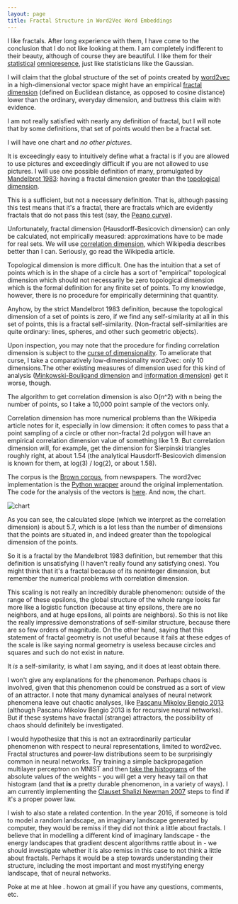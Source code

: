 ```yaml
---
layout: page
title: Fractal Structure in Word2Vec Word Embeddings
---
```


I like fractals. After long experience with them, I have come to the conclusion that I do not like looking at them. I am completely indifferent to their beauty, although of course they are beautiful. I like them for their [statistical](http://arxiv.org/abs/cond-mat/0412004) [omnipresence](http://physics.stackexchange.com/questions/55269/why-do-fractal-systems-show-power-law-behavior), just like statisticians like the Gaussian.

I will claim that the global structure of the set of points created by [word2vec](https://en.wikipedia.org/wiki/Word2vec) in a high-dimensional vector space might have an empirical [fractal dimension](https://en.wikipedia.org/wiki/Fractal_dimension) (defined on Euclidean distance, as opposed to cosine distance) lower than the ordinary, everyday dimension, and buttress this claim with evidence.

I am not really satisfied with nearly any definition of fractal, but I will note that by some definitions, that set of points would then be a fractal set.

I will have one chart and _no other pictures_.

It is exceedingly easy to intuitively define what a fractal is if you are allowed to use pictures and exceedingly difficult if you are not allowed to use pictures. I will use one possible definition of many, promulgated by [Mandelbrot 1983](http://www.amazon.com/Fractal-Geometry-Nature-Benoit-Mandelbrot/dp/0716711869): having a fractal dimension greater than the [topological dimension](https://en.wikipedia.org/wiki/Lebesgue_covering_dimension).

This is a sufficient, but not a necessary definition. That is, although passing this test means that it's a fractal, there are fractals which are evidently fractals that do not pass this test (say, the [Peano curve](https://en.wikipedia.org/wiki/Peano_curve)).

Unfortunately, fractal dimension (Hausdorff-Besicovich dimension) can only be calculated, not empirically measured: approximations have to be made for real sets. We will use [correlation dimension](https://en.wikipedia.org/wiki/Correlation_dimension), which Wikipedia describes better than I can. Seriously, go read the Wikipedia article.

Topological dimension is more difficult. One has the intuition that a set of points which is in the shape of a circle has a sort of "empirical" topological dimension which should not necessarily be zero topological dimension which is the formal definition for any finite set of points. To my knowledge, however, there is no procedure for empirically determining that quantity.

Anyhow, by the strict Mandelbrot 1983 definition, because the topological dimension of a set of points is zero, if we find any self-similarity at all in this set of points, this is a fractal self-similarity. (Non-fractal self-similarities are quite ordinary: lines, spheres, and other such geometric objects).

Upon inspection, you may note that the procedure for finding correlation dimension is subject to the [curse of dimensionality](https://en.wikipedia.org/wiki/Curse_of_dimensionality). To ameliorate that curse, I take a comparatively low-dimensionality word2vec: only 10 dimensions.The other existing measures of dimension used for this kind of analysis ([Minkowski-Bouligand dimension](https://en.wikipedia.org/wiki/Minkowski%E2%80%93Bouligand_dimension) and [information dimension](http://mathworld.wolfram.com/InformationDimension.html)) get it worse, though.

The algorithm to get correlation dimension is also O(n^2) with n being the number of points, so I take a 10,000 point sample of the vectors only.

Correlation dimension has more numerical problems than the Wikipedia article notes for it, especially in low dimension: it often comes to pass that a point sampling of a circle or other non-fractal 2d polygon will have an empirical correlation dimension value of something like 1.9. But correlation dimension will, for example, get the dimension for Sierpinski triangles roughly right, at about 1.54 (the analytical Hausdorff-Besicovich dimension is known for them, at log(3) / log(2), or about 1.58).

The corpus is the [Brown corpus](http://www.nltk.org/book/ch02.html#brown-corpus), from newspapers. The word2vec implementation is the [Python wrapper](https://github.com/danielfrg/word2vec) around the original implementation. The code for the analysis of the vectors is [here](https://github.com/howonlee/wordvec_fractal). And now, the chart.

![chart](http://i.imgur.com/Q93bjtd.png)

As you can see, the calculated slope (which we interpret as the correlation dimension) is about 5.7, which is a lot less than the number of dimensions that the points are situated in, and indeed greater than the topological dimension of the points.

So it is a fractal by the Mandelbrot 1983 definition, but remember that this definition is unsatisfying (I haven't really found any satisfying ones). You might think that it's a fractal because of its noninteger dimension, but remember the numerical problems with correlation dimension.

This scaling is not really an incredibly durable phenomenon: outside of the range of these epsilons, the global structure of the whole range looks far more like a logistic function (because at tiny epsilons, there are no neighbors, and at huge epsilons, all points are neighbors). So this is not like the really impressive demonstrations of self-similar structure, because there are so few orders of magnitude. On the other hand, saying that this statement of fractal geometry is not useful because it fails at these edges of the scale is like saying normal geometry is useless because circles and squares and such do not exist in nature.

It _is_ a self-similarity, is what I am saying, and it does at least obtain there.

I won't give any explanations for the phenomenon. Perhaps chaos is involved, given that this phenomenon could be construed as a sort of view of an attractor. I note that many dynamical analyses of neural network phenomena leave out chaotic analyses, like [Pascanu Mikolov Bengio 2013](http://www.jmlr.org/proceedings/papers/v28/pascanu13.pdf) (although Pascanu Mikolov Bengio 2013 is for recursive neural networks). But if these systems have fractal (strange) attractors, the possibility of chaos should definitely be investigated.

I would hypothesize that this is not an extraordinarily particular phenomenon with respect to neural representations, limited to word2vec. Fractal structures and power-law distributions seem to be surprisingly common in neural networks. Try training a simple backpropagation multilayer perceptron on MNIST and then [take the histograms](https://github.com/howonlee/mlp_gradient_histograms) of the absolute values of the weights - you will get a very heavy tail on that histogram (and that __is__ a pretty durable phenomenon, in a variety of ways). I am currently implementing the [Clauset Shalizi Newman 2007](http://arxiv.org/abs/0706.1062) steps to find if it's a proper power law.
 
I wish to also state a related contention. In the year 2016, if someone is told to model a random landscape, an imaginary landscape generated by computer, they would be remiss if they did not think a little about fractals. I believe that in modelling a different kind of imaginary landscape - the energy landscapes that gradient descent algorithms rattle about in - we should investigate whether it is also remiss in this case to not think a little about fractals. Perhaps it would be a step towards understanding their structure, including the most important and most mystifying energy landscape, that of neural networks.

Poke at me at hlee . howon at gmail if you have any questions, comments, etc.
